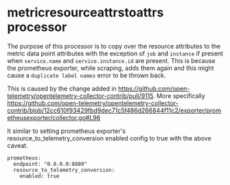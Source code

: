 # metricresourceattrstoattrs processor

The purpose of this processor is to copy over the resource attributes to the metric data point attributes with the exception of `job` and `instance` if present when `service.name` and `service.instance.id` are present. This is because the prometheus exporter, while scraping, adds them again and this might cause a `duplicate label names` error to be thrown back.

This is caused by the change added in https://github.com/open-telemetry/opentelemetry-collector-contrib/pull/9115. More specifically https://github.com/open-telemetry/opentelemetry-collector-contrib/blob/12cc610f93429fbd9dec71c5f486d266844f11c2/exporter/prometheusexporter/collector.go#L96


It similar to setting prometheus exporter's resource_to_telemetry_conversion enabled config to true with the above caveat.
```
prometheus:
  endpoint: "0.0.0.0:8889"
  resource_to_telemetry_conversion:
    enabled: true
```
